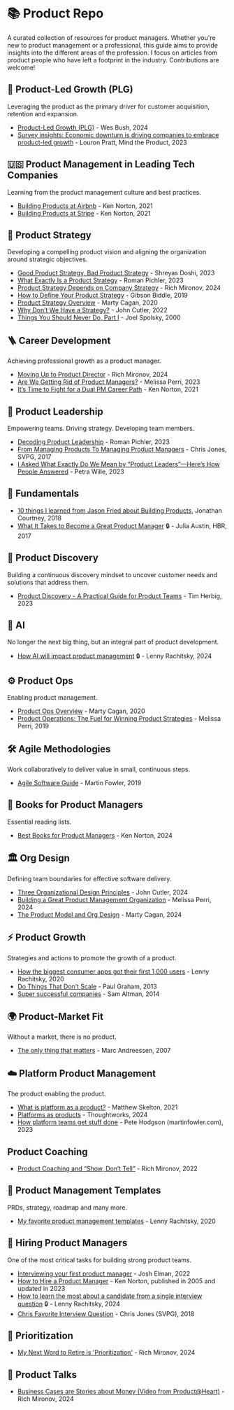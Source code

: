 # 📚 Product Repo
A curated collection of resources for product managers. Whether you're new to product management or a professional, this guide aims to provide insights into the different areas of the profession. I focus on articles from product people who have left a footprint in the industry. Contributions are welcome!

## 🌱 Product-Led Growth (PLG)
Leveraging the product as the primary driver for customer acquisition, retention and expansion.
* [Product-Led Growth (PLG)](https://productled.com/blog/product-led-growth-definition) - Wes Bush, 2024
* [Survey insights: Economic downturn is driving companies to embrace product-led growth](https://www.mindtheproduct.com/survey-insights-economic-downturn-is-driving-companies-to-embrace-product-led-growth/) - Louron Pratt, Mind the Product, 2023

## 🇺🇸 Product Management in Leading Tech Companies
Learning from the product management culture and best practices.
* [Building Products at Airbnb](https://www.bringthedonuts.com/essays/building-products-at-airbnb/) - Ken Norton, 2021
* [Building Products at Stripe](https://www.bringthedonuts.com/essays/building-products-at-stripe/) - Ken Norton, 2021
 
## 🧭 Product Strategy
Developing a compelling product vision and aligning the organization around strategic objectives.
* [Good Product Strategy, Bad Product Strategy](https://www.linkedin.com/pulse/good-product-strategy-bad-shreyas-doshi/) - Shreyas Doshi, 2023
* [What Exactly Is a Product Strategy](https://www.romanpichler.com/blog/what-is-a-product-strategy/) - Roman Pichler, 2023
* [Product Strategy Depends on Company Strategy](https://www.mironov.com/strat-layers/) - Rich Mironov, 2024
* [How to Define Your Product Strategy](https://gibsonbiddle.medium.com/intro-to-product-strategy-60bdf72b17e3) - Gibson Biddle, 2019
* [Product Strategy Overview](https://www.svpg.com/product-strategy-overview/) - Marty Cagan, 2020
* [Why Don’t We Have a Strategy?](https://cutlefish.substack.com/p/tbm-3052-why-do-we-have-no-strategy) - John Cutler, 2022
* [Things You Should Never Do, Part I](https://www.joelonsoftware.com/2000/04/06/things-you-should-never-do-part-i/) - Joel Spolsky, 2000

## 🪜 Career Development
Achieving professional growth as a product manager.
* [Moving Up to Product Director](https://www.mironov.com/moving-up/) - Rich Mironov, 2024
* [Are We Getting Rid of Product Managers?](https://melissaperri.com/blog/2023/7/7/are-we-getting-rid-of-product-managers) - Melissa Perri, 2023
* [It’s Time to Fight for a Dual PM Career Path](https://www.bringthedonuts.com/essays/dual-product-management-career-path/) - Ken Norton, 2021

## 🌟 Product Leadership
Empowering teams. Driving strategy. Developing team members.
* [Decoding Product Leadership](https://romanpichler.medium.com/decoding-product-leadership-64b2a3a26074) - Roman Pichler, 2023
* [From Managing Products To Managing Product Managers](https://www.svpg.com/managing-products-managing-product-managers/) - Chris Jones, SVPG, 2017
* [I Asked What Exactly Do We Mean by “Product Leaders”—Here’s How People Answered](https://www.petra-wille.com/blog/i-asked-what-exactly-do-we-mean-by-product-leadersheres-how-people-answered) - Petra Wille, 2023

## 🧬 Fundamentals
* [10 things I learned from Jason Fried about Building Products](https://uxplanet.org/10-things-i-learned-from-jason-fried-about-building-products-5b6694ff02aa), Jonathan Courtney, 2018
* [What It Takes to Become a Great Product Manager](https://hbr.org/2017/12/what-it-takes-to-become-a-great-product-manager) 🔒 - Julia Austin, HBR, 2017

## 🔎 Product Discovery
Building a continuous discovery mindset to uncover customer needs and solutions that address them.
* [Product Discovery - A Practical Guide for Product Teams](https://herbig.co/product-discovery/) - Tim Herbig, 2023

## 🦾 AI
No longer the next big thing, but an integral part of product development.
* [How AI will impact product management](https://www.lennysnewsletter.com/p/how-ai-will-impact-product-management) 🔒 - Lenny Rachitsky, 2024

## ⚙️ Product Ops
Enabling product management.
* [Product Ops Overview](https://www.svpg.com/product-ops-overview/) - Marty Cagan, 2020
* [Product Operations: The Fuel for Winning Product Strategies](https://melissaperri.com/blog/2019/7/19/product-operations-the-fuel-for-winning-product-strategies) - Melissa Perri, 2019

## 🛠️ Agile Methodologies
Work collaboratively to deliver value in small, continuous steps.
* [Agile Software Guide](https://martinfowler.com/agile.html) - Martin Fowler, 2019

## 📖 Books for Product Managers
Essential reading lists.
* [Best Books for Product Managers](https://www.bringthedonuts.com/essays/books-for-product-managers.html) - Ken Norton, 2024

## 🏛️ Org Design
Defining team boundaries for effective software delivery.
* [Three Organizational Design Principles](https://cutlefish.substack.com/p/tbm-269-three-organizational-design) - John Cutler, 2024
* [Building a Great Product Management Organization](https://melissaperri.com/blog/2024/7/16/building-a-great-product-management-organization) - Melissa Perri, 2024
* [The Product Model and Org Design](https://www.svpg.com/the-product-model-and-org-design/) - Marty Cagan, 2024

## ⚡ Product Growth
Strategies and actions to promote the growth of a product.
* [How the biggest consumer apps got their first 1,000 users](https://www.lennysnewsletter.com/p/how-the-biggest-consumer-apps-got) - Lenny Rachitsky, 2020
* [Do Things That Don’t Scale](https://www.paulgraham.com/ds.html) - Paul Graham, 2013
* [Super successful companies](https://blog.samaltman.com/super-successful-companies) - Sam Altman, 2014

## 🌍 Product-Market Fit
Without a market, there is no product.
* [The only thing that matters](https://pmarchive.com/guide_to_startups_part4.html) - Marc Andreessen, 2007

## ☁️ Platform Product Management
The product enabling the product.
* [What is platform as a product?](https://teamtopologies.com/videos-slides/what-is-platform-as-a-product-clues-from-team-topologies) - Matthew Skelton, 2021
* [Platforms as products](https://www.thoughtworks.com/insights/looking-glass/platforms-as-products) - Thoughtworks, 2024
* [How platform teams get stuff done](https://martinfowler.com/articles/platform-teams-stuff-done.html) - Pete Hodgson (martinfowler.com), 2023

## Product Coaching
* [Product Coaching and “Show, Don’t Tell”](https://www.mironov.com/show-tell/) - Rich Mironov, 2022

## 📑 Product Management Templates
PRDs, strategy, roadmap and many more.
* [My favorite product management templates](https://www.lennysnewsletter.com/p/my-favorite-templates-issue-37) - Lenny Rachitsky, 2020

## 🤝 Hiring Product Managers
One of the most critical tasks for building strong product teams.
* [Interviewing your first product manager](https://joshelman.medium.com/interviewing-your-first-product-manager-8b26badad98d) - Josh Elman, 2022
* [How to Hire a Product Manager](https://www.bringthedonuts.com/essays/productmanager.html) - Ken Norton, published in 2005 and updated in 2023
* [How to learn the most about a candidate from a single interview question](https://www.lennysnewsletter.com/p/how-to-learn-the-most-about-a-candidate) 🔒 - Lenny Rachitsky, 2024
* [Chris Favorite Interview Question](https://www.svpg.com/chris-favorite-interview-question/) - Chris Jones (SVPG), 2018

## 🚦 Prioritization
* [My Next Word to Retire is 'Prioritization'](https://www.mironov.com/prioritize/) - Rich Mironov, 2024

## 🎤 Product Talks 
* [Business Cases are Stories about Money (Video from Product@Heart)](https://www.mironov.com/moneystories-ph/) - Rich Mironov, 2024
